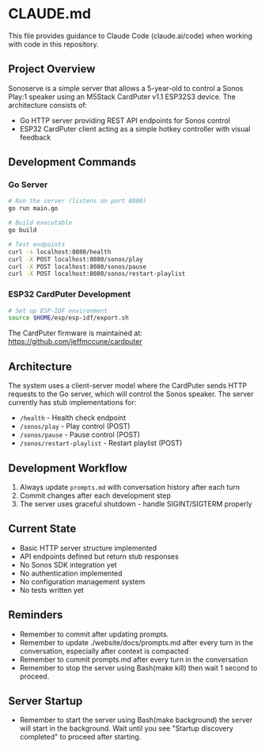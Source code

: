 # CLAUDE.md

This file provides guidance to Claude Code (claude.ai/code) when working with code in this repository.

## Project Overview

Sonoserve is a simple server that allows a 5-year-old to control a Sonos Play:1 speaker using an M5Stack CardPuter v1.1 ESP32S3 device. The architecture consists of:
- Go HTTP server providing REST API endpoints for Sonos control
- ESP32 CardPuter client acting as a simple hotkey controller with visual feedback

## Development Commands

### Go Server
```bash
# Run the server (listens on port 8080)
go run main.go

# Build executable
go build

# Test endpoints
curl -s localhost:8080/health
curl -X POST localhost:8080/sonos/play
curl -X POST localhost:8080/sonos/pause
curl -X POST localhost:8080/sonos/restart-playlist
```

### ESP32 CardPuter Development
```bash
# Set up ESP-IDF environment
source $HOME/esp/esp-idf/export.sh
```

The CardPuter firmware is maintained at: https://github.com/jeffmccune/cardputer

## Architecture

The system uses a client-server model where the CardPuter sends HTTP requests to the Go server, which will control the Sonos speaker. The server currently has stub implementations for:

- `/health` - Health check endpoint
- `/sonos/play` - Play control (POST)
- `/sonos/pause` - Pause control (POST)
- `/sonos/restart-playlist` - Restart playlist (POST)

## Development Workflow

1. Always update `prompts.md` with conversation history after each turn
2. Commit changes after each development step
3. The server uses graceful shutdown - handle SIGINT/SIGTERM properly

## Current State

- Basic HTTP server structure implemented
- API endpoints defined but return stub responses
- No Sonos SDK integration yet
- No authentication implemented
- No configuration management system
- No tests written yet

## Reminders

- Remember to commit after updating prompts.
- Remember to update ./website/docs/prompts.md after every turn in the conversation, especially after context is compacted
- Remember to commit prompts.md after every turn in the conversation
- Remember to stop the server using Bash(make kill) then wait 1 second to proceed.

## Server Startup

- Remember to start the server using Bash(make background) the server will start in the background. Wait until you see "Startup discovery completed" to proceed after starting.